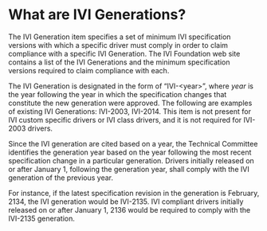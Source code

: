 # What are IVI Generations?

The IVI Generation item specifies a set of minimum IVI specification
versions with which a specific driver must comply in order to claim
compliance with a specific IVI Generation. The IVI Foundation web site
contains a list of the IVI Generations and the minimum specification
versions required to claim compliance with each.

The IVI Generation is designated in the form of “IVI-\<year\>”, where
*year* is the year following the year in which the specification
changes that constitute the new generation were approved. The following
are examples of existing IVI Generations: IVI-2003, IVI-2014. This item
is not present for IVI custom specific drivers or IVI class drivers, and
it is not required for IVI-2003 drivers.

Since the IVI generation are cited based on a year, the Technical
Committee identifies the generation year based on the year following the
most recent specification change in a particular generation. Drivers
initially released on or after January 1, following the generation year,
shall comply with the IVI generation of the previous year.

For instance, if the latest specification revision in the generation is
February, 2134, the IVI generation would be IVI-2135. IVI compliant
drivers initially released on or after January 1, 2136 would be required
to comply with the IVI-2135 generation.
